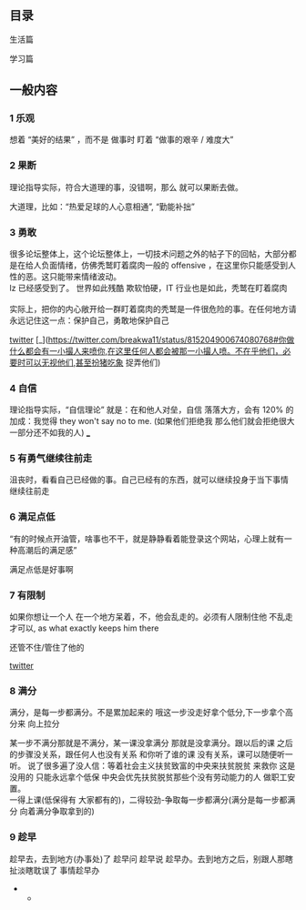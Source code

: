 #

## 目录

生活篇

学习篇

## 一般内容

### 1 乐观

想着 “美好的结果” ，而不是 做事时 盯着 “做事的艰辛 / 难度大”

### 2 果断

理论指导实际，符合大道理的事，没错啊，那么 就可以果断去做。

大道理，比如：“热爱足球的人心意相通”, “勤能补拙”

### 3 勇敢

很多论坛整体上，这个论坛整体上，一切技术问题之外的帖子下的回帖，大部分都是在给人负面情绪，仿佛秃鹫盯着腐肉一般的 offensive ，在这里你只能感受到人性的恶。这只能带来情绪波动。  <br>
lz 已经感受到了。 世界如此残酷 欺软怕硬，IT 行业也是如此，秃鹫在盯着腐肉 <br><br>
实际上，把你的内心敞开给一群盯着腐肉的秃鹫是一件很危险的事。在任何地方请永远记住这一点：保护自己，勇敢地保护自己<br>

[twitter](https://twitter.com/keithboykin/status/822900784144744448#去你妈的) [_](https://twitter.com/breakwa11/status/815204900674080768#你做什么都会有一小撮人来喷你,在这里任何人都会被那一小撮人喷。不在乎他们，必要时可以无视他们,甚至扮猪吃象 捉弄他们) <br>

### 4 自信

理论指导实际，“自信理论” 就是：在和他人对垒，自信 落落大方，会有 120% 的加成：我觉得 they won't say no to me. (如果他们拒绝我 那么他们就会拒绝很大一部分还不如我的人) [_](https://twitter.com/AustralianOpen/status/823848022102552576)

### 5 有勇气继续往前走

沮丧时，看看自己已经做的事。自己已经有的东西，就可以继续投身于当下事情 继续往前走

### 6 满足点低

“有的时候点开油管，啥事也不干，就是静静看着能登录这个网站，心理上就有一种高潮后的满足感”

满足点低是好事啊

### 7 有限制

如果你想让一个人 在一个地方呆着，不，他会乱走的。必须有人限制住他 不乱走 才可以, as what exactly keeps him there

还管不住/管住了他的

[twitter](https://twitter.com/SouthParkVid/status/821894207887417344)

### 8 满分

满分，是每一步都满分。不是累加起来的 哦这一步没走好拿个低分,下一步拿个高分来 向上拉分

某一步不满分那就是不满分，某一课没拿满分 那就是没拿满分。跟以后的课 之后的步骤没关系，跟任何人也没有关系 和你听了谁的课 没有关系，课可以随便听一听。
说了很多遍了没人信：等着社会主义扶贫致富的中央来扶贫脱贫 来救你 这是没用的 只能永远拿个低保 中央会优先扶贫脱贫那些个没有劳动能力的人 做职工安置。<br />
一得上课(低保得有 大家都有的)，二得较劲-争取每一步都满分(满分是每一步都满分 向着满分争取拿到的)

### 9 趁早

趁早去，去到地方(办事处)了 趁早问 趁早说 趁早办。去到地方之后，别跟人那瞎扯淡瞎耽误了 事情趁早办

- -
